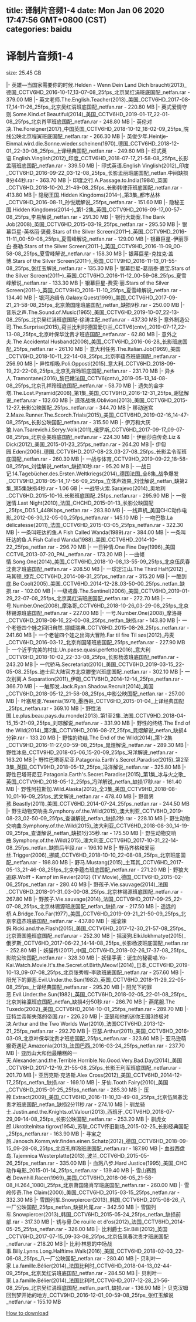 
title: 译制片音频1-4
date: Mon Jan 06 2020 17:47:56 GMT+0800 (CST)    
categories: baidu
---

# 译制片音频1-4
size: 25.45 GB
 
 
|- 英雄—当国家需要你的时候.Helden - Wenn Dein Land Dich braucht(2013)_德国_CCTV6HD_2016-10-17_13-07-08_25fps_北京吴红涓班底国配_netfan.rar - 379.00 MB
|- 英文老师.The.English.Teacher(2013)_美国_CCTV6HD_2017-08-17_14-11-26_25fps_北京吴红涓班底国配_netfan.rar - 220.80 MB
|- 英式爱情守则.Some.Kind.of.Beautiful(2014)_美国_CCTV6HD_2019-01-17_22-01-08_25fps_北京肖罕班底国配_netfan.rar - 248.80 MB
|- 英伦对决.The.Foreigner(2017)_中国英国_CCTV6HD_2018-10-12_18-02-09_25fps_院线公映北京程寅班底国配_netfan.rar - 266.30 MB
|- 英俊少年.Heintje-Einmal.wird.die.Sonne.wieder.scheinen(1970)_德国_CCTV6HD_2018-12-01_22-30-08_25fps_上译经典国配_netfan.rar - 249.60 MB
|- 印式英语.English.Vinglish(2012)_印度_CCTV6HD_2018-07-17_21-58-08_25fps_长影孟丽班底国配_netfan.rar - 339.50 MB
|- 印式英语.English Vinglish(2012)_印度_CCTV6HD_2016-09-22_03-12-08_25fps_长影孟丽班底国配_netfan.中间缺损8分44秒.rar - 363.70 MB
|- 印度之行.A.Passage.to.India(1984)_英国_CCTV6HD_2018-10-20_21-49-08_25fps_长影韩律菲班底国配_netfan.rar - 413.80 MB
|- 隐秘王国.Hidden Kingdoms(2014–)_第3集_都市丛林_CCTV9HD_2016-08-11_孙悦斌解说_25fps_netfan.rar - 151.60 MB
|- 隐秘王国.Hidden Kingdoms(2014–)_第1-2集_英国_CCTV9HD_2016-09-17_00-57-08_25fps_李易解说_netfan.rar - 291.30 MB
|- 银行大劫案.The Bank Job(2008)_英国_CCTV6HD_2015-03-19_25fps_netfan.rar - 295.50 MB
|- 银幕巨星-英格丽·褒曼.Stars of the Silver Screen(2011–)_英国_CCTV9HD_2016-11-11_00-59-08_25fps_夏雪峰解说_netfan.rar - 129.00 MB
|- 银幕巨星-伊丽莎白·泰勒.Stars of the Silver Screen(2011–)_英国_CCTV9HD_2016-11-09_00-58-08_25fps_夏雪峰解说_netfan.rar - 158.30 MB
|- 银幕巨星-克拉克·盖博.Stars of the Silver Screen(2011–)_英国_CCTV9HD_2016-11-13_01-55-08_25fps_张红玉解说_netfan.rar - 135.30 MB
|- 银幕巨星-葛丽泰·嘉宝.Stars of the Silver Screen(2011–)_英国_CCTV6HD_2016-11-12_00-59-08_25fps_夏雪峰解说_netfan.rar - 133.30 MB
|- 银幕巨星-费雯·丽.Stars of the Silver Screen(2011–)_英国_CCTV9HD_2016-11-10_25fps_夏雪峰解说_netfan.rar - 134.40 MB
|- 银河追缉令.Galaxy.Quest(1999)_美国_CCTV6HD_2017-09-21_21-58-08_25fps_北京萧国隆班底国配_netfan_缺损9秒.rar - 250.00 MB
|- 音乐之声.The.Sound.of.Music(1965)_美国_CCTV6HD_2019-10-07_22-13-08_25fps_北京吴红涓班底国配-徐涛主配_netfan.rar - 437.30 MB
|- 意外制造公司.The.Surprise(2015)_荷兰比利时德国爱尔兰_CCTV6(cntv)_2019-07-17_22-13-08_25fps_北京叶保华沈贵才班底国配_netfan.rar - 62.80 MB
|- 意外之夫.The Accidental Husband(2008)_美国_CCTV6HD_2016-06-28_长影班底国配_25fps_netfan.rar - 261.10 MB
|- 意大利任务.The.Italian.Job(1969)_美国_CCTV6HD_2018-10-11_22-14-08_25fps_北京李蕴杰班底国配_netfan.rar - 256.90 MB
|- 异性相吸.Poli.Opposti(2015)_意大利_CCTV6HD_2018-09-19_22-22-08_25fps_北京孔祥玲班底国配_netfan.rar - 231.70 MB
|- 异乡人.Tramontane(2016)_黎巴嫩法国_CCTV6(cntv)_2019-05-13_14-08-08_25fps_北京孔祥玲班底国配_netfan.rar - 58.70 MB
|- 遗失的金字塔.The.Lost.Pyramid(2008)_第1集_美国_CCTV9HD_2016-12-31_25fps_谢猛解说_netfan.rar - 132.60 MB
|- 遗落战境.Oblivion(2013)_美国_CCTV6HD_2015-12-27_长影公映国配_25fps_netfan.rar - 344.70 MB
|- 移动迷宫2.Maze.Runner.The.Scorch.Trials(2015)_美国_CCTV6HD_2019-02-16_14-47-08_25fps_长影公映国配_netfan.rar - 315.50 MB
|- 伊万和大灰狼.Ivan.Tsarevich.i.Seryy.Volk(2011)_俄罗斯_CCTV6HD_2017-09-17_09-07-08_25fps_北京业美班底国配_netfan.rar - 224.30 MB
|- 伊丽莎白传奇.Liz & Dick(2012)_美国_2015-01-23_25fps_netfan.rar - 264.20 MB
|- 伊甸园.Eden(2006)_德国_CCTV6HD_2017-08-23_03-27-08_25fps_长影孟令军班底国配_netfan.rar - 260.30 MB
|- 一战与体育_CCTV9HD_2019-09-22_18-58-08_25fps_刘佳解说_netfan_缺损10秒.rar - 95.20 MB
|- 一战日记.14.Tagebücher.des.Ersten.Weltkriegs(2014)_德国法国_全8集_战争爆发_CCTV9HD_2018-05-14_17-56-09_25fps_立体声效果_刘佳解说_netfan_缺第2集_第5集缺损4秒.rar - 1.06 GB
|- 一战导火索.Sarajevo(2014)_奥地利_CCTV6HD_2015-10-16_长影班底国配_25fps_netfan.rar - 295.90 MB
|- 一夜迷情.Last Night(2010)_法国_CHCHD_2015-01-13_长影公映国配_25fps_DD5.1_448Kbps_netfan.rar - 283.80 MB
|- 一线声机_美国CHC动作电影_2012-06-30_12-05-00_25fps_netfan.rar - 145.10 MB
|- 一吻巴黎.La délicatesse(2011)_法国_CCTV6HD_2015-03-05_25fps_netfan.rar - 322.30 MB
|- 一条叫旺达的鱼.A Fish Called Wanda(1989).rar - 384.00 MB
|- 一条叫旺达的鱼.A Fish Called Wanda(1988)_美国_CCTV6HD_2014-10-22_25fps_netfan.rar - 296.70 MB
|- 一日钟情.One Fine Day(1996)_美国CCTV6_2013-07-20_PAL_netfan.rar - 173.20 MB
|- 一曲倾情.Song.One(2014)_美国_CCTV6HD_2018-10-08_13-55-09_25fps_北京伍凤春沈贵才班底国配_netfan.rar - 208.50 MB
|- 一球定江山.The Third Half(2012) _马其顿_捷克_CCTV6HD_2014-08-31_25fps_netfan.rar - 315.20 MB
|- 一酷到底.Be Cool(2005)_美国_CCTV6HD_2014-12-28_03-50-00_25fps_netfan_缺损.rar - 102.00 MB
|- 一级戒备.The.Sentinel(2006)_美国_CCTV6HD_2019-01-29_22-07-08_25fps_北京吴红涓班底国配_netfan.rar - 272.70 MB
|- 一号.Number.One(2008)_摩洛哥_CCTV6HD_2018-10-26_03-29-08_25fps_北京林锡源班底国配_netfan.rar - 227.00 MB
|- 一号.Number.One(2008)_摩洛哥_CCTV6HD_2018-08-16_22-00-08_25fps_netfan_缺损.rar - 143.80 MB
|- 一个老爸四个娃之回归自然_挪威瑞典_CCTV6HD_2015-08-26_25fps_netfan.rar - 241.60 MB
|- 一个老爸四个娃之出海大冒险.Far til fire Til søs(2012)_丹麦_CCTV6HD_2016-03-12_北京肖国隆班底国配_25fps_netfan.rar - 227.90 MB
|- 一个近乎完美的村庄.Un.paese.quasi.perfetto(2016)_意大利_CCTV6HD_2018-10-02_22-33-08_25fps_长影杨波班底国配_netfan.rar - 243.20 MB
|- 一代骄马.Secretariat(2010)_美国_CCTV6HD_2019-03-15_22-05-08_25fps_迪士尼大陆官方北京滕奎兴班底国配_netfan.rar - 302.10 MB
|- 一次别离.A Separation(2011)_伊朗_CCTV6HD_2014-12-14_25fps_netfan.rar - 366.70 MB
|- 一触即发.Jack.Ryan.Shadow.Recruit(2014)_美国_CCTV6HD_2018-05-12_21-58-08_25fps_中影公映国配_netfan.rar - 257.00 MB
|- 叶塞尼亚.Yesenia(1971)_墨西哥_CCTV6HD_2015-01-04_上译经典国配_25fps_netfan.rar - 369.10 MB
|- 野性法国.Le.plus.beau.pays.du.monde(2013)_第1至2集_法国_CCTV9HD_2018-04-15_15-21-09_25fps_刘琮解说_netfan.rar - 331.90 MB
|- 野性的终结.The End of the Wild(2014)_第2集_CCTV9HD_2016-08-27_25fps_晁煜解说_netfan_缺损4分钟.rar - 133.20 MB
|- 野性的终结.The End of the Wild(2014)_第1-2集_CCTV9HD_2016-11-27_00-59-08_25fps_晁煜解说_netfan.rar - 289.30 MB
|- 野性冰岛_CCTV9HD_2018-05-06_15-20-09_25fps_冯洋解说_netfan.rar - 163.20 MB
|- 野性巴塔哥尼亚.Patagonia.Earth's.Secret.Paradise(2015)_第2至3集_英国_CCTV9HD_2018-05-12_25fps_冯洋解说_netfan.rar - 325.80 MB
|- 野性巴塔哥尼亚.Patagonia.Earth's.Secret.Paradise(2015)_第1集_冰与火之歌_英国_CCTV9HD_2018-05-12_25fps_冯洋解说_netfan_缺损17秒.rar - 161.40 MB
|- 野性阿拉斯加.Wild.Alaska(2012)_全3集_美国_CCTV9HD_2018-08-10_01-16-09_25fps_武文解说_netfan.rar - 478.40 MB
|- 野兽男孩.Beastly(2011)_美国_CCTV6HD_2014-07-24_25fps_netfan.rar - 244.50 MB
|- 野生动物交响曲.Symphony.of.the.Wild(2015)_澳大利亚_CCTV6HD_2019-08-23_02-50-09_25fps_查谦解说_netfan_缺损2秒.rar - 228.10 MB
|- 野生动物交响曲.Symphony.of.the.Wild(2015)_澳大利亚_CCTV6HD_2018-08-30_14-19-09_25fps_查谦解说_netfan_缺损1分35秒.rar - 175.50 MB
|- 野生动物交响曲.Symphony.of.the.Wild(2015)_澳大利亚_CCTV6HD_2017-10-31_22-14-08_25fps_netfan_缺损后半段.rar - 196.10 MB
|- 野马齐格和爱丽丝.Trigger(2006)_挪威_CCTV6HD_2018-10-10_22-08-08_25fps_北京班底国配_netfan.rar - 198.80 MB
|- 野马.Mustang(2015)_土耳其_CCTV6HD_2017-05-13_21-46-08_25fps_北京李蕴杰班底国配_netfan.rar - 271.20 MB
|- 野狼大追踪.Wolff - Kampf im Revier(2012) (TV Movie)_德国_CCTV6HD_2015-02-06_25fps_netfan.rar - 280.40 MB
|- 野孩子.Vie.sauvage(2014)_法国_CCTV6HD_2018-01-31_03-00-08_25fps_北京林锡源班底国配_netfan.rar - 267.80 MB
|- 野孩子.Vie.sauvage(2014)_法国_CCTV6HD_2017-09-25_22-07-08_25fps_北京林锡源班底国配_netfan_缺损.rar - 217.50 MB
|- 遥远的桥.A.Bridge.Too.Far(1977)_美国_CCTV6HD_2019-09-21_21-50-09_25fps_北京李蕴杰班底国配_netfan.rar - 437.80 MB
|- 摇滚辣妈.Ricki.and.the.Flash(2015)_美国_CCTV6HD_2017-12-30_21-57-08_25fps_北京萧国隆班底国配_netfan.rar - 252.30 MB
|- 摇滚狗.Elki.lokhmatye(2015)_俄罗斯_CCTV6HD_2017-06-22_14-14-08_25fps_长影杨波班底国配_netfan.rar - 252.80 MB
|- 妖猫传(2017)_中国_CCTV6HD_2018-02-26_17-37-08_25fps_影院公映国配_netfan.rar - 328.30 MB
|- 妖怪手表：诞生的秘密喵.Yo-Kai.Watch.Movie.It's.the.Secret.of.Birth,Meow!(2014)_日本_CCTV6HD_2019-10-13_09-07-08_25fps_北京张秀程-李欧班底国配_netfan.rar - 257.60 MB
|- 阳光下的罪恶.Evil.Under.the.Sun(1982)_英国_CCTV6HD_2018-11-29_22-05-08_25fps_上译经典国配_netfan.rar - 295.20 MB
|- 阳光下的罪恶.Evil.Under.the.Sun(1982)_英国_CCTV6HD_2018-02-05_22-01-08_25fps_北京刘铭瀛班底国配_netfan_缺损4分50秒.rar - 286.70 MB
|- 燕尾服.The Tuxedo(2002)_美国_CCTV6HD_2014-10-01_25fps_netfan.rar - 289.70 MB
|- 亚特兰帝斯失落的帝国.rar - 226.20 MB
|- 亚瑟和他的迷你王国3终极对决.Arthur and the Two Worlds War(2010)_法国CCTV6HD_2013-12-21_25fps_netfan.rar - 292.70 MB
|- 亚瑟.Arthur(2011)_美国_CCTV6HD_2016-03-09_北京叶保华沈贵才班底国配_25fps_netfan.rar - 323.60 MB
|- 亚马逊萌猴奇遇记.Amazonia(2013)_法国巴西_2016-03-24_25fps_netfan.rar - 237.70 MB
|- 亚历山大和他最糟糕的一天.Alexander.and.the.Terrible.Horrible.No.Good.Very.Bad.Day(2014)_美国_CCTV6HD_2017-12-19_21-55-08_25fps_长影王利军班底国配_netfan.rar - 201.70 MB
|- 亚历克斯·克洛斯.Alex Cross(2012)_美国_CCTV6HD_2014-12-17_25fps_netfan_缺损.rar - 169.10 MB
|- 牙仙.Tooth Fairy(2010)_美国_CCTV6HD_2015-01-25_25fps_netfan.rar - 285.30 MB
|- 压榨.Extract(2009)_美国_CCTV6HD_2016-11-10_13-49-08_25fps_北京伍凤春沈贵才班底国配_netfan_缺损2分11秒.rar - 274.10 MB
|- 驯龙骑士.Justin.and.the.Knights.of.Valour(2013)_西班牙_CCTV6HD_2018-07-29_09-14-08_25fps_长影公映国配_netfan.rar - 253.20 MB
|- 驯虎女郎.Ukrotitelnitsa tigrov(1954)_苏联_CCTV怀旧剧场_2015-02-25_长影经典国配_25fps_netfan.rar - 163.90 MB
|- 寻宝之旅.Janosch.Komm,wir.finden.einen.Schatz(2012)_德国_CCTV6HD_2018-09-15_09-28-08_25fps_北京孔祥玲班底国配_netfan.rar - 187.90 MB
|- 血战西盘岛.Tajemnica Westerplatte(2013)_波兰_CCTV6HD_2015-05-26_25fps_netfan.rar - 335.00 MB
|- 血溅八步.Hard Justice(1995)_美国_CHC动作电影_2015-01-14_25fps_netfan.rar - 139.40 MB
|- 雪山赛跑者.Downhill.Racer(1969)_美国_CCTV6HD_2018-06-05_21-58-08_H.264_1080i_25fps_北京萧国隆肖罕班底国配_netfan.rar - 260.00 MB
|- 雪岭传奇.The Claim(2000)_美国_CCTV6HD_2015-03-15_25fps_netfan.rar - 332.30 MB
|- 雪国列车.Snowpiercer(2013)_韩国_CCTV6HD_2015-08-26_八一厂公映国配_25fps_netfan_缺损片尾.rar - 342.50 MB
|- 雪国列车.Snowpiercer(2013)_韩国_CCTV6HD_2015-05-24_25fps_netfan_缺损前部.rar - 317.30 MB
|- 锈与骨.De rouille et d'os(2012)_法国_CCTV6HD_2014-05-25_25fps_netfan.rar - 326.00 MB
|- 比利爵士.Sir.Billi(2012)_英国_CCTV6HD_2017-07-15_09-33-08_25fps_北京伍凤春沈贵才班底国配_netfan.rar - 218.20 MB
|- 比利·林恩的中场战事.Billy.Lynns.Long.Halftime.Walk(2016)_美国_CCTV6HD_2018-02-03_22-06-08_25fps_八一厂公映国配_netfan.rar - 280.40 MB
|- 贝利叶一家.La.famille.Bélier(2014)_法国比利时_CCTV6HD_2018-04-13_02-44-09_25fps_北京吴红涓班底国配_netfan.rar - 284.50 MB
|- 贝利叶一家.La.famille.Bélier(2014)_法国比利时_CCTV6HD_2017-12-28_21-56-08_25fps_北京吴红涓班底国配_netfan_part1_缺损.rar - 136.90 MB
|- 贝克汉姆回到梦开始的地方_CCTV9HD_2016-12-01_00-59-08_25fps_张红玉解说_netfan.rar - 155.10 MB

[How to download](https://bpcam.bemobtrk.com/go/2ceec3aa-1ca2-46d6-b9ff-aaa5c184517c?jno=859)